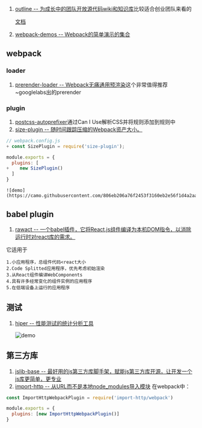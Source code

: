 1. [outline -- 为成长中的团队开放源代码wiki和知识库](https://github.com/outline/outline)比较适合创业团队来看的

    [文档](https://www.getoutline.com/developers)
2. [webpack-demos -- Webpack的简单演示的集合](https://github.com/ruanyf/webpack-demos)
## webpack
### loader
1. [prerender-loader -- Webpack无痛通用预渲染](https://github.com/GoogleChromeLabs/prerender-loader)这个非常值得推荐~googlelabs出的prerender
### plugin
1. [postcss-autoprefixer](https://github.com/postcss/autoprefixer)通过Can I Use解析CSS并将规则添加到规则中
2. [size-plugin -- 随时间跟踪压缩的Webpack资产大小。](https://github.com/GoogleChromeLabs/size-plugin)
```js
// webpack.config.js
+ const SizePlugin = require('size-plugin');

module.exports = {
  plugins: [
+    new SizePlugin()
  ]
}
```
	![demo](https://camo.githubusercontent.com/806eb206a76f2453f3160eb2e56f1d4a2aaa589f/68747470733a2f2f692e696d6775722e636f6d2f33625742724a6d2e706e67)
## babel plugin
1. [rawact -- 一个babel插件，它将React.js组件编译为本机DOM指令，以消除运行时对react库的需求。](https://github.com/sokra/rawact)

它适用于
```
1.小应用程序，总组件代码<react大小
2.Code Splitted应用程序，优先考虑初始渲染
3.从React组件编译WebComponents
4.具有许多经常变化的组件实例的应用程序
5.在低端设备上运行的应用程序
```
## 测试
1. [hiper -- 性能测试的统计分析工具](https://github.com/pod4g/hiper)

    ![demo](https://camo.githubusercontent.com/247e9ab7a110bfa09c5133f7503f967995b5411d/687474703a2f2f377874396e382e636f6d322e7a302e676c622e636c6f7564646e2e636f6d2f6869706572392e706e67)
## 第三方库
1. [jslib-base -- 最好用的js第三方库脚手架，赋能js第三方库开源，让开发一个js库更简单，更专业](https://github.com/yanhaijing/jslib-base)
2. [import-http -- 从URL而不是本地node_modules导入模块](https://github.com/egoist/import-http)
在webpack中：
```js
const ImportHttpWebpackPlugin = require('import-http/webpack')

module.exports = {
  plugins: [new ImportHttpWebpackPlugin()]
}
```